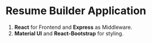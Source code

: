 # Resume Builder Application

1. **React** for Frontend and **Express** as Middleware.
2. **Material UI** and **React-Bootstrap** for styling.

